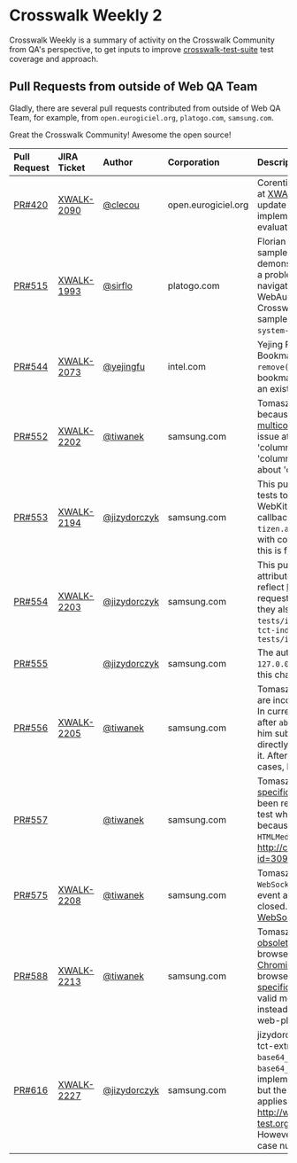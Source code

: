 # Crosswalk Weekly 2

Crosswalk Weekly is a summary of activity on the Crosswalk Community from QA's perspective, to get inputs to improve [crosswalk-test-suite](https://github.com/crosswalk-project/crosswalk-test-suite) test coverage and approach.

## Pull Requests from outside of Web QA Team

Gladly, there are several pull requests contributed from outside of Web QA Team, for example, from `open.eurogiciel.org`, `platogo.com`, `samsung.com`.

Great the Crosswalk Community! Awesome the open source!

| Pull Request | JIRA Ticket | Author | Corporation | Description |
| :----------- | :---------- | :----- | :---------- | :---------- |
| [PR#420](https://github.com/crosswalk-project/crosswalk-test-suite/pull/420) | [XWALK-2090](https://crosswalk-project.org/jira/browse/XWALK-2090) | [@clecou](https://github.com/clecou) | open.eurogiciel.org | Corentin Lecouvey implements Tizen IVI Bluetooth at [XWALK-1065](https://crosswalk-project.org/jira/browse/XWALK-1065). This pull request is trying to update the test case to adapt for Crosswalk implemention. It is accepted after Samsung evaluates the change on Tizen 2.x targets. |
| [PR#515](https://github.com/crosswalk-project/crosswalk-test-suite/pull/515) | [XWALK-1993](https://crosswalk-project.org/jira/browse/XWALK-1993) | [@sirflo](https://github.com/sirflo) | platogo.com | Florian Landerl contributes his WebAudio crashing sample to reproduce the bug report. This sample demonstrates that Chrome on Android currently has a problem with WebAudio. When repeatedly navigating to webpages with audio playback using WebAudio the browser tab crashes. In his Crosswalk application the whole app crashes. This sample is wrapped as a test case at `misc/xwalk-system-tests/tests/WebAudio`. |
| [PR#544](https://github.com/crosswalk-project/crosswalk-test-suite/pull/544) | [XWALK-2073](https://crosswalk-project.org/jira/browse/XWALK-2073) | [@yejingfu](https://github.com/yejingfu) | intel.com | Yejing Fu from Crosswalk dev team fixes a Bookmark test case bug. The current logic of `remove()` is wrong which is trying to remove a new bookmark object. Instead, `remove()` should remove an existing bookmark which must be already added. |
| [PR#552](https://github.com/crosswalk-project/crosswalk-test-suite/pull/552) | [XWALK-2202](https://crosswalk-project.org/jira/browse/XWALK-2202) | [@tiwanek](https://github.com/tiwanek) | samsung.com | Tomasz Iwanek fixes failing multicolumn TCT tests because these tests are incompatible with the [multicolumn w3c spec](http://www.w3.org/TR/css3-multicol/). He also analyzes the test issue at the bug report as: (1) tests are using invalid 'columnRuleWidth' css attrtibute instead of    'column-rule-width'; (2) tests make assumption about 'column-width' css attribute value. |
| [PR#553](https://github.com/crosswalk-project/crosswalk-test-suite/pull/553) | [XWALK-2194](https://crosswalk-project.org/jira/browse/XWALK-2194) | [@jizydorczyk](https://github.com/jizydorczyk) | samsung.com | This pull request is trying to fix 2 ApplicationControl tests to reflect Blink implementation rather than WebKit implementation of the default onerror callback (null in WebKit but undefined in Blink) in `tizen.application.launchAppControl()`. I accept it with comment added into the changed files to show this is fixing for Crosswalk only (not TCT). |
| [PR#554](https://github.com/crosswalk-project/crosswalk-test-suite/pull/554) | [XWALK-2203](https://crosswalk-project.org/jira/browse/XWALK-2203) | [@jizydorczyk](https://github.com/jizydorczyk) | samsung.com | This pull request is trying to change Indexed DB attribute name from `multientry` to `multiEntry` to reflect [latest W3C standard](http://www.w3.org/TR/IndexedDB/#index). I accept this pull request after 2 related test files update, because they also use this attribute: (1) `tct-indexeddb-w3c-tests/indexeddb/IDBIndex_name_exist.html` and (2) `tct-indexeddb-w3c-tests/indexeddb/IDBIndex_objectStore_exists.html` |
| [PR#555](https://github.com/crosswalk-project/crosswalk-test-suite/pull/555) | | [@jizydorczyk](https://github.com/jizydorczyk) | samsung.com | The author wants to replace `location.hostname` with `127.0.0.1` in WebSocket tests. After @haoxli verifies this change as PASS, I accept it. |
| [PR#556](https://github.com/crosswalk-project/crosswalk-test-suite/pull/556) | [XWALK-2205](https://crosswalk-project.org/jira/browse/XWALK-2205) | [@tiwanek](https://github.com/tiwanek) | samsung.com | Tomasz Iwanek says in this pull request that "tests are incompatible with the [XMLHTTPRequest spec](http://www.w3.org/TR/XMLHttpRequest/). In current implementation `send()` may be called after `abort()`; this causes tests to fail". I suggest him submit the changes to W3C testing community directly while ask @JianfengXu or @haoxli to verify it. After the author sync with the latest W3C test cases, I accept it. |
| [PR#557](https://github.com/crosswalk-project/crosswalk-test-suite/pull/557) | | [@tiwanek](https://github.com/tiwanek) | samsung.com | Tomasz Iwanek states that according to [W3C specification](http://www.w3.org/TR/html5/embedded-content-0.html#media-elements) the `HTMLMediaElement.startTime` has been removed from the `HTMLMediaElement`. Thus the test which tests `startTime` is useless. I accept it because Blink removed `HTMLMediaElement.startTime` at http://code.google.com/p/chromium/issues/detail?id=309473 |
| [PR#575](https://github.com/crosswalk-project/crosswalk-test-suite/pull/575) | [XWALK-2208](https://crosswalk-project.org/jira/browse/XWALK-2208) | [@tiwanek](https://github.com/tiwanek) | samsung.com | Tomasz Iwanek states that the tests call `WebSocket.close()` and expect to get an `onmessage` event after the call and before the connection is closed. This can not happen according to [the WebSocket spec](http://www.w3.org/TR/websockets/#dom-websocket-close). |
| [PR#588](https://github.com/crosswalk-project/crosswalk-test-suite/pull/588) | [XWALK-2213](https://crosswalk-project.org/jira/browse/XWALK-2213) | [@tiwanek](https://github.com/tiwanek) | samsung.com | Tomasz Iwanek states that (1) the `basefont` tag is [obsolete](http://www.w3.org/TR/html5/obsolete.html#obsolete) and it's not supported in modern browsers. Support for this tag has been [removed in Chromium at April 2013](http://code.google.com/p/chromium/issues/detail?id=231042). (2) for month9, the browser behaviour is correct according to [W3C specification](http://www.w3.org/TR/html5/forms.html#month-state-(type=month)), "If the value of the element is not a valid month string, then set it to the empty string instead." I suggest him submit the changes to W3C web-platform-tests firstly. |
| [PR#616](https://github.com/crosswalk-project/crosswalk-test-suite/pull/616) | [XWALK-2227](https://crosswalk-project.org/jira/browse/XWALK-2227) | [@jizydorczyk](https://github.com/jizydorczyk) | samsung.com | jizydorczyk states that the following test cases from tct-extra-html5-tests/base64 fail, `base64_atob_ab_cd`, `ase64_atob_abcd_space` and `base64_atob_space_abcd` because Chromium implements the newest standard of base64 feature but the test has not been updated yet. So (s)he applies latest changes of `base64.html` from http://w3c-test.org/html/webappapis/atob/base64.html However, because this fixing has changed the test case numbers, `tests.xml` should be updated too. |


